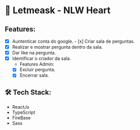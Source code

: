 # 🚧 Letmeask - NLW Heart

## Features:

- [x] Auntenticar conta do google. - [x] Criar sala de perguntas.
- [x] Realizar e mostrar pergunta dentro da sala.
- [x] Dar like na pergunta.
- [x] Identificar o criador da sala.
  - Features Admin:
  - [x] Excluir pergunta.
  - [x] Encerrar sala.

## 🛠️ Tech Stack:

- ReactJs
- TypeScript
- FireBase
- Sass
